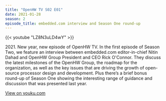 ```yaml
---
title: "OpenHW TV S02 E01"
date: 2021-01-28
season: 2
episode_title: embedded.com interview and Season One round-up
---
```


{{< youtube "LZ8N3uLD4wY" >}}

2021\.  New year, new episode of OpenHW TV. In the first episode of Season Two, we feature an interview between embedded.com editor-in-chief Nitin Dahad and OpenHW Group President and CEO Rick O'Connor. They discuss the latest milestones of the OpenHW Group, the roadmap for the organization, as well as the key issues that are driving the growth of open-source processor design and development. Plus there’s a brief bonus round-up of Season One showing the interesting range of guidance and discussion that was presented last year.

[View on youku.com](https://v.youku.com/v_show/id_XNTA5MDQwMDE1Ng==.html)